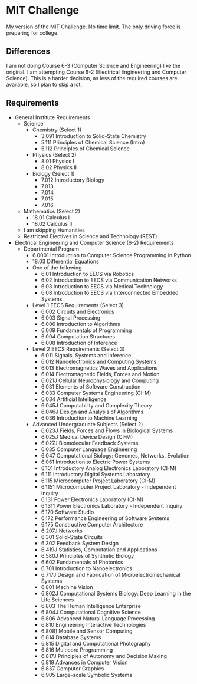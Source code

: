 # MIT Challenge

My version of the MIT Challenge. No time limit. The only driving force is preparing for college. 

## Differences

I am not doing Course 6-3 (Computer Science and Engineering) like the original. I am attempting Course 6-2 (Electrical Engineering and Computer Science). This is a harder decision, as less of the required courses are available, so I plan to skip a lot.
## Requirements
* General Institute Requirements
    * Science
        * Chemistry (Select 1)
            * 3.091 Introduction to Solid-State Chemistry
            * 5.111 Principles of Chemical Science (Intro)
            * 5.112 Principles of Chemical Science 
        * Physics (Select 2)
            * 8.01 Physics I
            * 8.02 Physics II
        * Biology (Select 1)
            * 7.012 Introductory Biology
            * 7.013
            * 7.014
            * 7.015
            * 7.016
    * Mathematics (Select 2)
        * 18.01 Calculus I
        * 18.02 Calculus II
    * I am skipping Humanities
    * Restricted Electives in Science and Technology (REST)
* Electrical Engineering and Computer Science (6-2) Requirements
  * Departmental Program 
    * 6.0001 Introduction to Computer Science Programming in Python
    * 18.03 Differential Equations
    * One of the following
      * 6.01 Introduction to EECS via Robotics
      * 6.02 Introduction to EECS via Communication Networks
      * 6.03 Introduction to EECS via Medical Technology
      * 6.08 Introduction to EECS via Interconnected Embedded Systems
    * Level 1 EECS Requirements (Select 3)
      * 6.002 Circuits and Electronics
      * 6.003 Signal Processing
      * 6.006 Introduction to Algorithms
      * 6.009 Fundamentals of Programming
      * 6.004 Computation Structures
      * 6.008 Introduction of Inference
    * Level 2 EECS Requirements (Select 3)
      * 6.011	Signals, Systems and Inference
      * 6.012	Nanoelectronics and Computing Systems
      * 6.013	Electromagnetics Waves and Applications
      * 6.014	Electromagnetic Fields, Forces and Motion
      * 6.021J	Cellular Neurophysiology and Computing
      * 6.031	Elements of Software Construction
      * 6.033	Computer Systems Engineering (CI-M)
      * 6.034	Artificial Intelligence
      * 6.045J	Computability and Complexity Theory
      * 6.046J  Design and Analysis of Algorithms	
      * 6.036	Introduction to Machine Learning
    * Advanced Undergraduate Subjects (Select 2)
      * 6.023J  Fields, Forces and Flows in Biological Systems
      * 6.025J	Medical Device Design (CI-M)
      * 6.027J	Biomolecular Feedback Systems
      * 6.035	Computer Language Engineering
      * 6.047	Computational Biology: Genomes, Networks, Evolution
      * 6.061	Introduction to Electric Power Systems
      * 6.101	Introductory Analog Electronics Laboratory (CI-M)
      * 6.111	Introductory Digital Systems Laboratory
      * 6.115	Microcomputer Project Laboratory (CI-M)
      * 6.1151	Microcomputer Project Laboratory - Independent Inquiry
      * 6.131	Power Electronics Laboratory (CI-M)
      * 6.1311	Power Electronics Laboratory - Independent Inquiry
      * 6.170	Software Studio
      * 6.172	Performance Engineering of Software Systems
      * 6.175	Constructive Computer Architecture
      * 6.207J	Networks
      * 6.301	Solid-State Circuits
      * 6.302	Feedback System Design
      * 6.419J	Statistics, Computation and Applications
      * 6.580J	Principles of Synthetic Biology
      * 6.602	Fundamentals of Photonics
      * 6.701	Introduction to Nanoelectronics
      * 6.717J	Design and Fabrication of Microelectromechanical Systems
      * 6.801	Machine Vision
      * 6.802J	Computational Systems Biology: Deep Learning in the Life Sciences
      * 6.803	The Human Intelligence Enterprise
      * 6.804J	Computational Cognitive Science
      * 6.806	Advanced Natural Language Processing
      * 6.810	Engineering Interactive Technologies
      * 6.808]	Mobile and Sensor Computing
      * 6.814	Database Systems
      * 6.815	Digital and Computational Photography
      * 6.816	Multicore Programming
      * 6.817J	Principles of Autonomy and Decision Making
      * 6.819	Advances in Computer Vision
      * 6.837	Computer Graphics
      * 6.905	Large-scale Symbolic Systems


